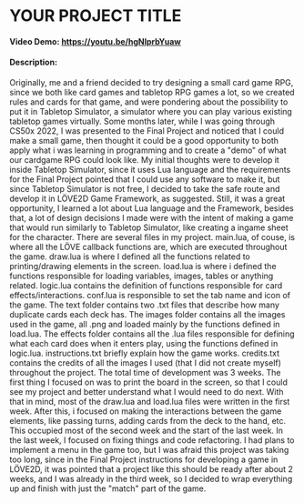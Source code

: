 # YOUR PROJECT TITLE
#### Video Demo:  <https://youtu.be/hgNlprbYuaw>
#### Description:
Originally, me and a friend decided to try designing a small card game RPG, since we both like card games and tabletop RPG games a lot, so we created rules and cards for that game, and were pondering about the possibility to put it in Tabletop Simulator, a simulator where you can play various existing tabletop games virtually. Some months later, while I was going through CS50x 2022, I was presented to the Final Project and noticed that I could make a small game, then thought it could be a good opportunity to both apply what i was learning in programming and to create a "demo" of what our cardgame RPG could look like. My initial thoughts were to develop it inside Tabletop Simulator, since it uses Lua language and the requirements for the Final Project pointed that I could use any software to make it, but since Tabletop Simulator is not free, I decided to take the safe route and develop it in LÖVE2D Game Framework, as suggested. Still, it was a great opportunity, I learned a lot about Lua language and the Framework, besides that, a lot of design decisions I made were with the intent of making a game that would run similarly to Tabletop Simulator, like creating a ingame sheet for the character.
There are several files in my project. main.lua, of couse, is where all the LÖVE callback functions are, which are executed throughout the game. draw.lua is where I defined all the functions related to printing/drawing elements in the screen. load.lua is where i defined the functions responsible for loading variables, images, tables or anything related. logic.lua contains the definition of functions responsible for card effects/interactions. conf.lua is responsible to set the tab name and icon of the game. The text folder contains two .txt files that describe how many duplicate cards each deck has. The images folder contains all the images used in the game, all .png and loaded mainly by the functions defined in load.lua. The effects folder contains all the .lua files responsible for defining what each card does when it enters play, using the functions defined in logic.lua. instructions.txt briefly explain how the game works. credits.txt contains the credits of all the images I used (that I did not create myself) throughout the project.
The total time of development was 3 weeks. The first thing I focused on was to print the board in the screen, so that I could see my project and better understand what I would need to do next. With that in mind, most of the draw.lua and load.lua files were written in the first week. After this, i focused on making the interactions between the game elements, like passing turns, adding cards from the deck to the hand, etc. This occupied most of the second week and the start of the last week. In the last week, I focused on fixing things and code refactoring. I had plans to implement a menu in the game too, but I was afraid this project was taking too long, since in the Final Project instructions for developing a game in LÖVE2D, it was pointed that a project like this should be ready after about 2 weeks, and I was already in the third week, so I decided to wrap everything up and finish with just the "match" part of the game.